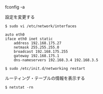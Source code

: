 fconfig -a

設定を変更する

    $ sudo vi /etc/network/interfaces

    auto eth0
    iface eth0 inet static
        address 192.168.175.27
        netmask 255.255.255.0
        broadcast 192.168.175.255
        gateway 192.168.175.1
        dns-nameservers 192.168.3.4 192.168.3.5

    $ sudo /etc/init.d/networking restart

ルーティング・テーブルの情報を表示する

    $ netstat -rn

